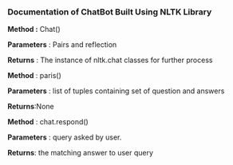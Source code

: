 ### **Documentation of ChatBot Built Using NLTK Library**

**Method :** Chat()

**Parameters** : Pairs and reflection

**Returns** : The instance of nltk.chat classes for further process

**Method** : paris()

**Parameters** : list of tuples containing set of question and answers

**Returns**:None

**Method** : chat.respond()

**Parameters** : query asked by user.

**Returns**: the matching answer to user query

